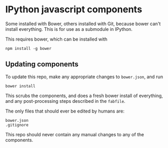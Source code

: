 # IPython javascript components

Some installed with Bower, others installed with Git, because bower can't install everything.
This is for use as a submodule in IPython.

This requires bower, which can be installed with

    npm install -g bower


## Updating components

To update this repo, make any appropriate changes to `bower.json`,
and run

    bower install

This scrubs the components, and does a fresh bower install of everything,
and any post-processing steps described in the `fabfile`.

The only files that should ever be edited by humans are:

    bower.json
    .gitignore

This repo should never contain any manual changes to any of the components.
